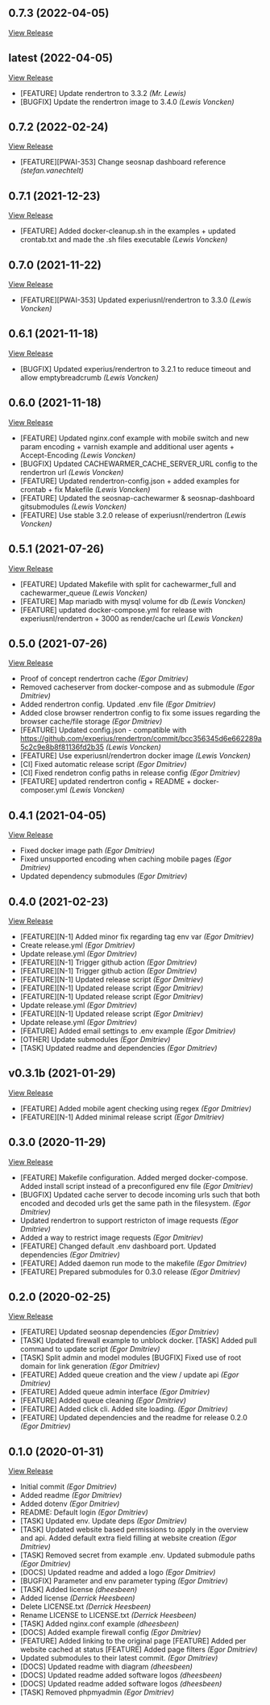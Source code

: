 ## 0.7.3 (2022-04-05)

[View Release](git@github.com:experius/SeoSnap.git/commits/tag/0.7.3)



## latest (2022-04-05)

[View Release](git@github.com:experius/SeoSnap.git/commits/tag/latest)

*  [FEATURE] Update rendertron to 3.3.2 *(Mr. Lewis)*
*  [BUGFIX] Update the rendertron image to 3.4.0 *(Lewis Voncken)*


## 0.7.2 (2022-02-24)

[View Release](git@github.com:experius/SeoSnap.git/commits/tag/0.7.2)

*  [FEATURE][PWAI-353] Change seosnap dashboard reference *(stefan.vanechtelt)*


## 0.7.1 (2021-12-23)

[View Release](git@github.com:experius/SeoSnap.git/commits/tag/0.7.1)

*  [FEATURE] Added docker-cleanup.sh in the examples + updated crontab.txt and made the .sh files executable *(Lewis Voncken)*


## 0.7.0 (2021-11-22)

[View Release](git@github.com:experius/SeoSnap.git/commits/tag/0.7.0)

*  [FEATURE][PWAI-353] Updated experiusnl/rendertron to 3.3.0 *(Lewis Voncken)*


## 0.6.1 (2021-11-18)

[View Release](git@github.com:experius/SeoSnap.git/commits/tag/0.6.1)

*  [BUGFIX] Updated experius/rendertron to 3.2.1 to reduce timeout and allow emptybreadcrumb *(Lewis Voncken)*


## 0.6.0 (2021-11-18)

[View Release](git@github.com:experius/SeoSnap.git/commits/tag/0.6.0)

*  [FEATURE] Updated nginx.conf example with mobile switch and new param encoding + varnish example and additional user agents + Accept-Encoding *(Lewis Voncken)*
*  [BUGFIX] Updated CACHEWARMER_CACHE_SERVER_URL config to the rendertron url *(Lewis Voncken)*
*  [FEATURE] Updated rendertron-config.json + added examples for crontab + fix Makefile *(Lewis Voncken)*
*  [FEATURE] Updated the seosnap-cachewarmer & seosnap-dashboard gitsubmodules *(Lewis Voncken)*
*  [FEATURE] Use stable 3.2.0 release of experiusnl/rendertron *(Lewis Voncken)*


## 0.5.1 (2021-07-26)

[View Release](git@github.com:experius/SeoSnap.git/commits/tag/0.5.1)

*  [FEATURE] Updated Makefile with split for cachewarmer_full and cachewarmer_queue *(Lewis Voncken)*
*  [FEATURE] Map mariadb with mysql volume for db *(Lewis Voncken)*
*  [FEATURE] updated docker-compose.yml for release with experiusnl/rendertron + 3000 as render/cache url *(Lewis Voncken)*


## 0.5.0 (2021-07-26)

[View Release](git@github.com:experius/SeoSnap.git/commits/tag/0.5.0)

*  Proof of concept rendertron cache *(Egor Dmitriev)*
*  Removed cacheserver from docker-compose and as submodule *(Egor Dmitriev)*
*  Added rendertron config. Updated .env file *(Egor Dmitriev)*
*  Added close browser rendertron config to fix some issues regarding the browser cache/file storage *(Egor Dmitriev)*
*  [FEATURE] Updated config.json - compatible with https://github.com/experius/rendertron/commit/bcc356345d6e662289a5c2c9e8b8f81136fd2b35 *(Lewis Voncken)*
*  [FEATURE] Use experiusnl/rendertron docker image *(Lewis Voncken)*
*  [CI] Fixed automatic release script *(Egor Dmitriev)*
*  [CI] Fixed rendetron config paths in release config *(Egor Dmitriev)*
*  [FEATURE] updated rendertron config + README + docker-composer.yml *(Lewis Voncken)*


## 0.4.1 (2021-04-05)

[View Release](git@github.com:experius/SeoSnap.git/commits/tag/0.4.1)

*  Fixed docker image path *(Egor Dmitriev)*
*  Fixed unsupported encoding when caching mobile pages *(Egor Dmitriev)*
*  Updated dependency submodules *(Egor Dmitriev)*


## 0.4.0 (2021-02-23)

[View Release](git@github.com:experius/SeoSnap.git/commits/tag/0.4.0)

*  [FEATURE][N-1] Added minor fix regarding tag env var *(Egor Dmitriev)*
*  Create release.yml *(Egor Dmitriev)*
*  Update release.yml *(Egor Dmitriev)*
*  [FEATURE][N-1] Trigger github action *(Egor Dmitriev)*
*  [FEATURE][N-1] Trigger github action *(Egor Dmitriev)*
*  [FEATURE][N-1] Updated release script *(Egor Dmitriev)*
*  [FEATURE][N-1] Updated release script *(Egor Dmitriev)*
*  [FEATURE][N-1] Updated release script *(Egor Dmitriev)*
*  Update release.yml *(Egor Dmitriev)*
*  [FEATURE][N-1] Updated release script *(Egor Dmitriev)*
*  Update release.yml *(Egor Dmitriev)*
*  [FEATURE] Added email settings to .env example *(Egor Dmitriev)*
*  [OTHER] Update submodules *(Egor Dmitriev)*
*  [TASK] Updated readme and dependencies *(Egor Dmitriev)*


## v0.3.1b (2021-01-29)

[View Release](git@github.com:experius/SeoSnap.git/commits/tag/v0.3.1b)

*  [FEATURE] Added mobile agent checking using regex *(Egor Dmitriev)*
*  [FEATURE][N-1] Added minimal release script *(Egor Dmitriev)*


## 0.3.0 (2020-11-29)

[View Release](git@github.com:experius/SeoSnap.git/commits/tag/0.3.0)

*  [FEATURE] Makefile configuration. Added merged docker-compose. Added install script instead of a preconfigured env file *(Egor Dmitriev)*
*  [BUGFIX] Updated cache server to decode incoming urls such that both encoded and decoded urls get the same path in the filesystem. *(Egor Dmitriev)*
*  Updated rendertron to support restricton of image requests *(Egor Dmitriev)*
*  Added a way to restrict image requests *(Egor Dmitriev)*
*  [FEATURE] Changed default .env dashboard port. Updated dependencies *(Egor Dmitriev)*
*  [FEATURE] Added daemon run mode to the makefile *(Egor Dmitriev)*
*  [FEATURE] Prepared submodules for 0.3.0 release *(Egor Dmitriev)*


## 0.2.0 (2020-02-25)

[View Release](git@github.com:experius/SeoSnap.git/commits/tag/0.2.0)

*  [FEATURE] Updated seosnap dependencies *(Egor Dmitriev)*
*  [TASK] Updated firewall example to unblock docker. [TASK] Added pull command to update script *(Egor Dmitriev)*
*  [TASK] Split admin and model modules [BUGFIX] Fixed use of root domain for link generation *(Egor Dmitriev)*
*  [FEATURE] Added queue creation and the view / update api *(Egor Dmitriev)*
*  [FEATURE] Added queue admin interface *(Egor Dmitriev)*
*  [FEATURE] Added queue cleaning *(Egor Dmitriev)*
*  [FEATURE] Added click cli. Added site loading. *(Egor Dmitriev)*
*  [FEATURE] Updated dependencies and the readme for release 0.2.0 *(Egor Dmitriev)*


## 0.1.0 (2020-01-31)

[View Release](git@github.com:experius/SeoSnap.git/commits/tag/0.1.0)

*  Initial commit *(Egor Dmitriev)*
*  Added readme *(Egor Dmitriev)*
*  Added dotenv *(Egor Dmitriev)*
*  README: Default login *(Egor Dmitriev)*
*  [TASK] Updated env. Update deps *(Egor Dmitriev)*
*  [TASK] Updated website based permissions to apply in the overview and api. Added default extra field filling at website creation *(Egor Dmitriev)*
*  [TASK] Removed secret from example .env. Updated submodule paths *(Egor Dmitriev)*
*  [DOCS] Updated readme and added a logo *(Egor Dmitriev)*
*  [BUGFIX] Parameter and env parameter typing *(Egor Dmitriev)*
*  [TASK] Added license *(dheesbeen)*
*  Added license *(Derrick Heesbeen)*
*  Delete LICENSE.txt *(Derrick Heesbeen)*
*  Rename LICENSE to LICENSE.txt *(Derrick Heesbeen)*
*  [TASK] Added nginx.conf example *(dheesbeen)*
*  [DOCS] Added example firewall config *(Egor Dmitriev)*
*  [FEATURE] Added linking to the original page [FEATURE] Added per website cached at status [FEATURE] Added page filters *(Egor Dmitriev)*
*  Updated submodules to their latest commit. *(Egor Dmitriev)*
*  [DOCS] Updated readme with diagram *(dheesbeen)*
*  [DOCS] Updated readme added software logos *(dheesbeen)*
*  [DOCS] Updated readme added software logos *(dheesbeen)*
*  [TASK] Removed phpmyadmin *(Egor Dmitriev)*


